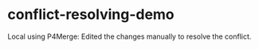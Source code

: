 # conflict-resolving-demo

Local using P4Merge: Edited the changes manually to resolve the conflict.
